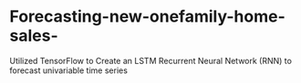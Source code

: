 # Forecasting-new-onefamily-home-sales-
Utilized TensorFlow to Create an LSTM Recurrent Neural Network (RNN) to forecast univariable time series
